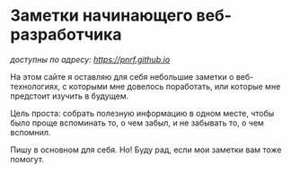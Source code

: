 # Заметки начинающего веб-разработчика
*доступны по адресу: https://pnrf.github.io*

На этом сайте я оставляю для себя небольшие заметки о веб-технологиях, с которыми мне довелось поработать, или которые мне предстоит изучить в будущем.

Цель проста: собрать полезную информацию в одном месте, чтобы было проще вспоминать то, о чем забыл, и не забывать то, о чем вспомнил.

Пишу в основном для себя. Но! Буду рад, если мои заметки вам тоже помогут.